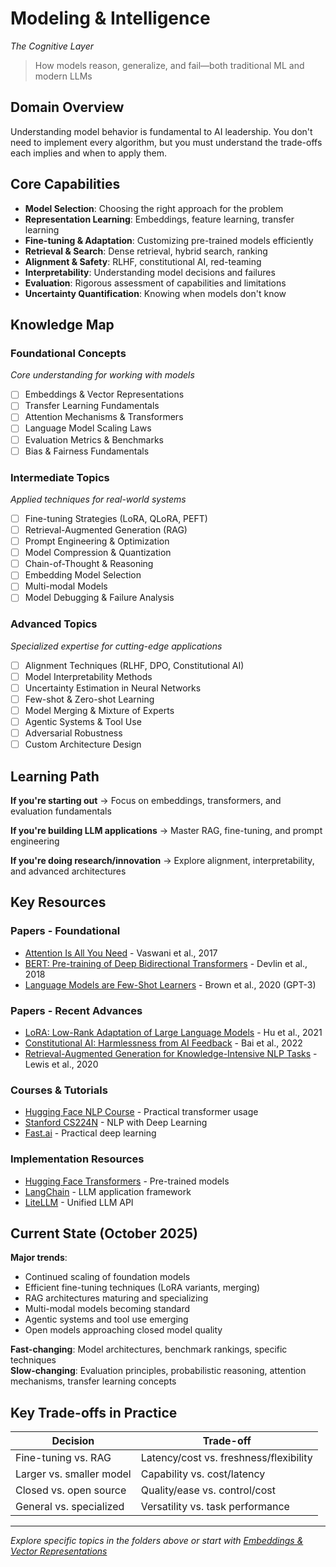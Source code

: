 # Modeling & Intelligence
*The Cognitive Layer*

> How models reason, generalize, and fail—both traditional ML and modern LLMs

## Domain Overview

Understanding model behavior is fundamental to AI leadership. You don't need to implement every algorithm, but you must understand the trade-offs each implies and when to apply them.

## Core Capabilities

- **Model Selection**: Choosing the right approach for the problem
- **Representation Learning**: Embeddings, feature learning, transfer learning
- **Fine-tuning & Adaptation**: Customizing pre-trained models efficiently
- **Retrieval & Search**: Dense retrieval, hybrid search, ranking
- **Alignment & Safety**: RLHF, constitutional AI, red-teaming
- **Interpretability**: Understanding model decisions and failures
- **Evaluation**: Rigorous assessment of capabilities and limitations
- **Uncertainty Quantification**: Knowing when models don't know

## Knowledge Map

### Foundational Concepts
*Core understanding for working with models*

- [ ] Embeddings & Vector Representations
- [ ] Transfer Learning Fundamentals
- [ ] Attention Mechanisms & Transformers
- [ ] Language Model Scaling Laws
- [ ] Evaluation Metrics & Benchmarks
- [ ] Bias & Fairness Fundamentals

### Intermediate Topics
*Applied techniques for real-world systems*

- [ ] Fine-tuning Strategies (LoRA, QLoRA, PEFT)
- [ ] Retrieval-Augmented Generation (RAG)
- [ ] Prompt Engineering & Optimization
- [ ] Model Compression & Quantization
- [ ] Chain-of-Thought & Reasoning
- [ ] Embedding Model Selection
- [ ] Multi-modal Models
- [ ] Model Debugging & Failure Analysis

### Advanced Topics
*Specialized expertise for cutting-edge applications*

- [ ] Alignment Techniques (RLHF, DPO, Constitutional AI)
- [ ] Model Interpretability Methods
- [ ] Uncertainty Estimation in Neural Networks
- [ ] Few-shot & Zero-shot Learning
- [ ] Model Merging & Mixture of Experts
- [ ] Agentic Systems & Tool Use
- [ ] Adversarial Robustness
- [ ] Custom Architecture Design

## Learning Path

**If you're starting out** → Focus on embeddings, transformers, and evaluation fundamentals

**If you're building LLM applications** → Master RAG, fine-tuning, and prompt engineering

**If you're doing research/innovation** → Explore alignment, interpretability, and advanced architectures

## Key Resources

### Papers - Foundational
- [Attention Is All You Need](https://arxiv.org/abs/1706.03762) - Vaswani et al., 2017
- [BERT: Pre-training of Deep Bidirectional Transformers](https://arxiv.org/abs/1810.04805) - Devlin et al., 2018
- [Language Models are Few-Shot Learners](https://arxiv.org/abs/2005.14165) - Brown et al., 2020 (GPT-3)

### Papers - Recent Advances
- [LoRA: Low-Rank Adaptation of Large Language Models](https://arxiv.org/abs/2106.09685) - Hu et al., 2021
- [Constitutional AI: Harmlessness from AI Feedback](https://arxiv.org/abs/2212.08073) - Bai et al., 2022
- [Retrieval-Augmented Generation for Knowledge-Intensive NLP Tasks](https://arxiv.org/abs/2005.11401) - Lewis et al., 2020

### Courses & Tutorials
- [Hugging Face NLP Course](https://huggingface.co/course) - Practical transformer usage
- [Stanford CS224N](http://web.stanford.edu/class/cs224n/) - NLP with Deep Learning
- [Fast.ai](https://www.fast.ai/) - Practical deep learning

### Implementation Resources
- [Hugging Face Transformers](https://github.com/huggingface/transformers) - Pre-trained models
- [LangChain](https://github.com/langchain-ai/langchain) - LLM application framework
- [LiteLLM](https://github.com/BerriAI/litellm) - Unified LLM API

## Current State (October 2025)

**Major trends**:
- Continued scaling of foundation models
- Efficient fine-tuning techniques (LoRA variants, merging)
- RAG architectures maturing and specializing
- Multi-modal models becoming standard
- Agentic systems and tool use emerging
- Open models approaching closed model quality

**Fast-changing**: Model architectures, benchmark rankings, specific techniques  
**Slow-changing**: Evaluation principles, probabilistic reasoning, attention mechanisms, transfer learning concepts

## Key Trade-offs in Practice

| Decision | Trade-off |
|----------|-----------|
| Fine-tuning vs. RAG | Latency/cost vs. freshness/flexibility |
| Larger vs. smaller model | Capability vs. cost/latency |
| Closed vs. open source | Quality/ease vs. control/cost |
| General vs. specialized | Versatility vs. task performance |

---

*Explore specific topics in the folders above or start with [Embeddings & Vector Representations](foundational/embeddings-vectors.md)*

